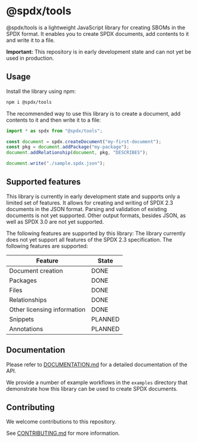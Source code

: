 <!--
SPDX-FileCopyrightText: 2023 SPDX contributors

SPDX-License-Identifier: CC0-1.0
-->

# @spdx/tools
@spdx/tools is a lightweight JavaScript library for creating SBOMs in the SPDX format.
It enables you to create SPDX documents, add contents to it and write it to a file.

**Important:** This repository is in early development state and can not yet be used in production.

## Usage
Install the library using npm:

```bash
npm i @spdx/tools
```

The recommended way to use this library is to create a document, add contents to it and then write it to a file:

```javascript
import * as spdx from "@spdx/tools";

const document = spdx.createDocument("my-first-document");
const pkg = document.addPackage("my-package");
document.addRelationship(document, pkg, "DESCRIBES");

document.write("./sample.spdx.json");
```

## Supported features

This library is currently in early development state and supports only a limited set of features.
It allows for creating and writing of SPDX 2.3 documents in the JSON format.
Parsing and validation of existing documents is not yet supported.
Other output formats, besides JSON, as well as SPDX 3.0 are not yet supported.

The following features are supported by this library:
The library currently does not yet support all features of the SPDX 2.3 specification.
The following features are supported:

| Feature | State |
| ------- | ----- |
| Document creation | DONE
| Packages | DONE
| Files | DONE
| Relationships | DONE
| Other licensing information | DONE
| Snippets | PLANNED
| Annotations | PLANNED

## Documentation
Please refer to [DOCUMENTATION.md](https://github.com/spdx/tools-ts/blob/main/DOCUMENTATION.md) for a detailed documentation of the API.

We provide a number of example workflows in the `examples` directory that demonstrate how this library can be used to create SPDX documents.

## Contributing
We welcome contributions to this repository.

See [CONTRIBUTING.md](https://github.com/spdx/tools-ts/blob/main/CONTRIBUTING.md) for more information.
